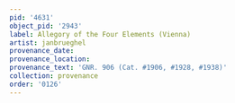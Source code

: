 ```yaml
---
pid: '4631'
object_pid: '2943'
label: Allegory of the Four Elements (Vienna)
artist: janbrueghel
provenance_date:
provenance_location:
provenance_text: 'GNR. 906 (Cat. #1906, #1928, #1938)'
collection: provenance
order: '0126'
---
```

